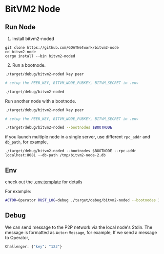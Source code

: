 # BitVM2 Node

## Run Node

1. Install bitvm2-noded

```aiignore
git clone https://github.com/GOATNetwork/bitvm2-node
cd bitvm2-node
cargo install --bin bitvm2-noded
```

2. Run a bootnode.
```bash
./target/debug/bitvm2-noded key peer

# setup the PEER_KEY, BITVM_NODE_PUBKEY, BITVM_SECRET in .env

./target/debug/bitvm2-noded 
```

Run another node with a bootnode.
```bash
./target/debug/bitvm2-noded key peer

# setup the PEER_KEY, BITVM_NODE_PUBKEY, BITVM_SECRET in .env

./target/debug/bitvm2-noded --bootnodes $BOOTNODE
```

if you launch multiple node in a single server, use different `rpc_addr` and `db_path`, for example,

```
./target/debug/bitvm2-noded --bootnodes $BOOTNODE --rpc-addr localhost:8081 --db-path /tmp/bitvm2-node-2.db
```

## Env

check out the [.env.template](../.env.template) for details

For example:

```bash
ACTOR=Operator RUST_LOG=debug ./target/debug/bitvm2-noded --bootnodes 12D3KooWKqq1xos6tEAm8tzmMchzSdJzmaf4qaXf5fFmgQuTLA76 --rpc-addr localhost:8081 --db-path /tmp/bitvm2-node.db2
```

## Debug

We can send message to the P2P network via the local node's Stdin. The message is formatted as `Actor:Message`, for example, If we send a message to Operator,

```bash
Challenger: {"key": "123"}
```
